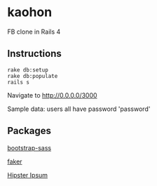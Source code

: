 kaohon
======

FB clone in Rails 4

## Instructions
```
rake db:setup
rake db:populate
rails s
```
Navigate to http://0.0.0.0/3000

Sample data: users all have password 'password'

## Packages
[bootstrap-sass](https://github.com/twbs/bootstrap-sass)

[faker](https://github.com/stympy/faker)

[Hipster Ipsum](http://hipsum.co/)
